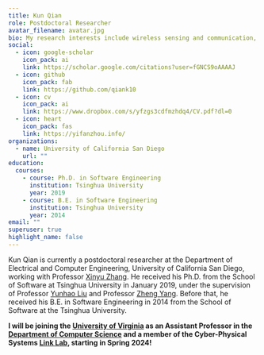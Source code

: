```yaml
---
title: Kun Qian
role: Postdoctoral Researcher
avatar_filename: avatar.jpg
bio: My research interests include wireless sensing and communication, and ubiquitous and mobile computing.
social:
  - icon: google-scholar
    icon_pack: ai
    link: https://scholar.google.com/citations?user=fGNCS9oAAAAJ
  - icon: github
    icon_pack: fab
    link: https://github.com/qiank10
  - icon: cv
    icon_pack: ai
    link: https://www.dropbox.com/s/yfzgs3cdfmzhdq4/CV.pdf?dl=0
  - icon: heart
    icon_pack: fas
    link: https://yifanzhou.info/
organizations:
  - name: University of California San Diego
    url: ""
education:
  courses:
    - course: Ph.D. in Software Engineering
      institution: Tsinghua University
      year: 2019
    - course: B.E. in Software Engineering
      institution: Tsinghua University
      year: 2014
email: ""
superuser: true
highlight_name: false
---
```

Kun Qian is currently a postdoctoral researcher at the Department of Electrical and Computer Engineering, University of California San Diego, working with Professor [Xinyu Zhang](http://xyzhang.ucsd.edu/). He received his Ph.D. from the School of Software at Tsinghua University in January 2019, under the supervision of Professor [Yunhao Liu](http://www.cse.msu.edu/~liuyunha/) and Professor [Zheng Yang](http://tns.thss.tsinghua.edu.cn/~yangzheng/). Before that, he received his B.E. in Software Engineering in 2014 from the School of Software at the Tsinghua University.

**I will be joining the [University of Virginia](https://www.virginia.edu/) as an Assistant Professor in the [Department of Computer Science](https://engineering.virginia.edu/departments/computer-science) and a member of the Cyber-Physical Systems [Link Lab](https://engineering.virginia.edu/link-lab), starting in Spring 2024!**
